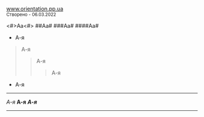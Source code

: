 <a href="https://dmitriy-1986.github.io/Orientation/">www.orientation.pp.ua</a>
<br>
    <small>Створено - 06.03.2022</small>
<br>

<#>Аа<#>
##Аа#
###Аа#
####Аа#

* А-я
> А-я
>> А-я
>>>А-я
- А-я
***
*А-я*
**А-я**
***А-я***
***
